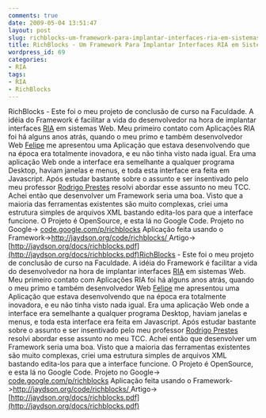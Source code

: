 ```yaml
---
comments: true
date: 2009-05-04 13:51:47
layout: post
slug: richblocks-um-framework-para-implantar-interfaces-ria-em-sistemas-web
title: RichBlocks - Um Framework Para Implantar Interfaces RIA em Sistemas Web
wordpress_id: 69
categories:
- RIA
tags:
- RIA
- RichBlocks
---
```


RichBlocks - Este foi o meu projeto de conclusão de curso na Faculdade.
A idéia do Framework é facilitar a vida do desenvolvedor na hora de implantar interfaces [RIA](http://jaydson.blogspot.com/2008/11/ria-aplicaes-ricas-para-internet.html) em sistemas Web.
Meu primeiro contato com Aplicações RIA foi há alguns anos atrás, quando o meu primo e também desenvolvedor Web [Felipe](http://thewebmind.blogspot.com/) me apresentou uma Aplicação que estava desenvolvendo que na época era totalmente inovadora, e eu não tinha visto nada igual.
Era uma aplicação Web onde a interface era semelhante a qualquer programa Desktop, haviam janelas e menus, e toda esta interface era feita em Javascript.
Após estudar bastante sobre o assunto e ser insentivado pelo meu professor [Rodrigo Prestes](http://prestesmachado.com.br/blog/) resolvi abordar esse assunto no meu TCC.
Achei então que desenvolver um Framework seria uma boa. Visto que a maioria das ferramentas existentes são muito complexas, criei uma estrutura simples de arquivos XML bastando edita-los para que a interface funcione.
O Projeto é OpenSource, e esta lá no Google Code.
Projeto no Google-> [code.google.com/p/richblocks](http://code.google.com/p/richblocks/)
Aplicação feita usando o Framework->[http://jaydson.org/code/richblocks/
](http://jaydson.org/code/richblocks/) Artigo->[http://jaydson.org/docs/richblocks.pdf](http://jaydson.org/docs/richblocks.pdf)RichBlocks - Este foi o meu projeto de conclusão de curso na Faculdade.
A idéia do Framework é facilitar a vida do desenvolvedor na hora de implantar interfaces [RIA](http://jaydson.blogspot.com/2008/11/ria-aplicaes-ricas-para-internet.html) em sistemas Web.
Meu primeiro contato com Aplicações RIA foi há alguns anos atrás, quando o meu primo e também desenvolvedor Web [Felipe](http://felipenascimento.org/) me apresentou uma Aplicação que estava desenvolvendo que na época era totalmente inovadora, e eu não tinha visto nada igual.
Era uma aplicação Web onde a interface era semelhante a qualquer programa Desktop, haviam janelas e menus, e toda esta interface era feita em Javascript.
Após estudar bastante sobre o assunto e ser insentivado pelo meu professor [Rodrigo Prestes](http://prestesmachado.com.br/blog/) resolvi abordar esse assunto no meu TCC.
Achei então que desenvolver um Framework seria uma boa. Visto que a maioria das ferramentas existentes são muito complexas, criei uma estrutura simples de arquivos XML bastando edita-los para que a interface funcione.
O Projeto é OpenSource, e esta lá no Google Code.
Projeto no Google-> [code.google.com/p/richblocks](http://code.google.com/p/richblocks/)
Aplicação feita usando o Framework->[http://jaydson.org/code/richblocks/
](http://jaydson.org/code/richblocks/) Artigo->[http://jaydson.org/docs/richblocks.pdf](http://jaydson.org/docs/richblocks.pdf)
